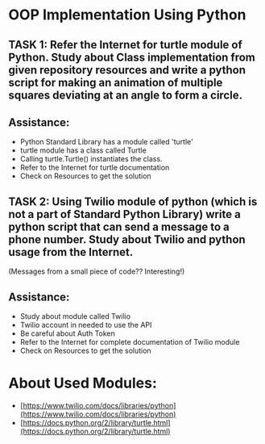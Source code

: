 # OOP Implementation Using Python


## TASK 1: Refer the Internet for turtle module of Python. Study about Class implementation from given repository resources and write a python script for making an animation of multiple squares deviating at an angle to form a circle.


## Assistance: 



*   Python Standard Library has a module called 'turtle'
*   turtle module has a class called Turtle
*   Calling turtle.Turtle() instantiates the class.
*   Refer to the Internet for turtle documentation
*   Check on Resources to get the solution 


## TASK 2: Using Twilio module of python (which is not a part of Standard Python Library) write a python script that can send a message to a phone number. Study about Twilio and python usage from the Internet.

(Messages from a small piece of code?? Interesting!)


## Assistance: 



*   Study about module called Twilio
*   Twilio account in needed to use the API
*   Be careful about Auth Token
*   Refer to the Internet for complete documentation of Twilio module
*   Check on Resources to get the solution 


# About Used Modules:



*   [https://www.twilio.com/docs/libraries/python](https://www.twilio.com/docs/libraries/python)
*   [https://docs.python.org/2/library/turtle.html](https://docs.python.org/2/library/turtle.html)